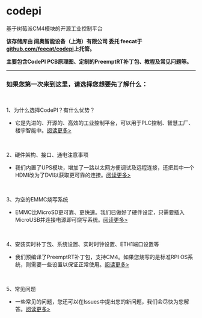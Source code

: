 # codepi  

基于树莓派CM4模块的开源工业控制平台 

**该存储库由 阔奥智能设备（上海）有限公司 委托 feecat于[github.com/feecat/codepi](github.com/feecat/codepi)上托管。** 

**主要包含CodePI PCB原理图、定制的PreemptRT补丁包、教程及常见问题等。** 

  -----------------------

### 如果您第一次来到这里，请选择您想要先了解什么：  

</br>

1、为什么选择CodePI？有什么优势？ 
- 它是先进的、开源的、高效的工业控制平台，可以用于PLC控制、智慧工厂、楼宇智能中。[阅读更多>]()  

</br>

2、硬件架构、接口、通电注意事项 
- 我们内置了UPS模块，增加了一路以太网方便调试及远程连接，还把其中一个HDMI改为了DVI以获取更可靠的连接。[阅读更多>]()  

</br>

3、为空的EMMC烧写系统 
- EMMC比MicroSD更可靠、更快速。我们已做好了硬件设定，只需要插入MicroUSB并连接电源即可烧写系统。[阅读更多>]()  

</br>

4、安装实时补丁包、系统设置、实时时钟设置、ETH1端口设置等 
- 我们预编译了PreemptRT补丁包，支持CM4。如果您烧写的是标准RPI OS系统，则需要一些设置以保证正常使用。[阅读更多>]()  

</br>
 
5、常见问题 
- 一些常见的问题，您还可以在Issues中提出您的新问题，我们会尽快为您解答。[阅读更多>]()  

